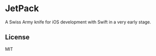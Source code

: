 JetPack
=======

A Swiss Army knife for iOS development with Swift in a very early stage.


License
-------

MIT
